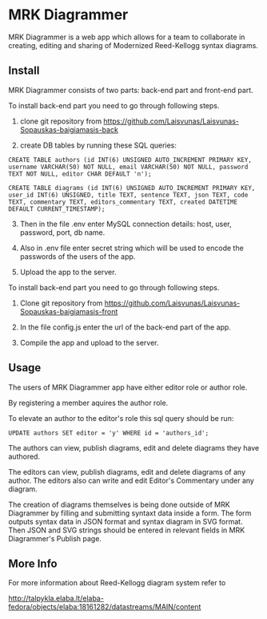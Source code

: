 MRK Diagrammer
=================

MRK Diagrammer is a web app which allows for a team to collaborate in creating, editing and sharing of Modernized Reed-Kellogg syntax diagrams. 

Install
-------

MRK Diagrammer consists of two parts: back-end part and front-end part.

To install back-end part you need to go through following steps.

1. clone git repository from https://github.com/Laisvunas/Laisvunas-Sopauskas-baigiamasis-back

2. create DB tables by running these SQL queries:

```
CREATE TABLE authors (id INT(6) UNSIGNED AUTO_INCREMENT PRIMARY KEY, username VARCHAR(50) NOT NULL, email VARCHAR(50) NOT NULL, password TEXT NOT NULL, editor CHAR DEFAULT 'n');

CREATE TABLE diagrams (id INT(6) UNSIGNED AUTO_INCREMENT PRIMARY KEY, user_id INT(6) UNSIGNED, title TEXT, sentence TEXT, json TEXT, code TEXT, commentary TEXT, editors_commentary TEXT, created DATETIME DEFAULT CURRENT_TIMESTAMP);
```

3. Then in the file .env enter MySQL connection details: host, user, password, port, db name.

4. Also in .env file enter secret string which will be used to encode the passwords of the users of the app.

5. Upload the app to the server.

To install back-end part you need to go through following steps.

1. Clone git repository from https://github.com/Laisvunas/Laisvunas-Sopauskas-baigiamasis-front

2. In the file config.js enter the url of the back-end part of the app.

3. Compile the app and upload to the server.


Usage
-----

The users of MRK Diagrammer app have either editor role or author role.

By registering a member aquires the author role.

To elevate an author to the editor's role this sql query should be run:

```
UPDATE authors SET editor = 'y' WHERE id = 'authors_id';
```

The authors can  view, publish diagrams, edit and delete diagrams they have authored.

The editors can view, publish diagrams, edit and delete diagrams of any author. The editors also can write and edit Editor's Commentary under any diagram.

The creation of diagrams themselves is being done outside of MRK Diagrammer by filling and submitting syntaxt data inside a form. The form outputs syntax data in JSON format and syntax diagram in SVG format. Then JSON and SVG strings should be entered in relevant fields in MRK Diagrammer's Publish page.


More Info
-------------

For more information about Reed-Kellogg diagram system refer to

http://talpykla.elaba.lt/elaba-fedora/objects/elaba:18161282/datastreams/MAIN/content
